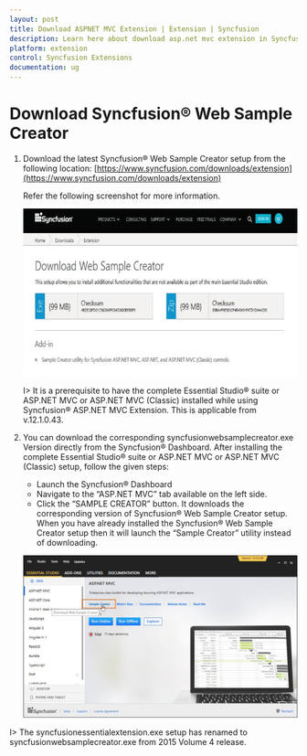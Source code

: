 ```yaml
---
layout: post
title: Download ASPNET MVC Extension | Extension | Syncfusion
description: Learn here about download asp.net mvc extension in Syncfusion Essential ASP.NET MVC Extension Control, its elements, and more.
platform: extension
control: Syncfusion Extensions
documentation: ug
---
```


# Download Syncfusion® Web Sample Creator 

1. Download the latest Syncfusion® Web Sample Creator setup from the following location: [https://www.syncfusion.com/downloads/extension](https://www.syncfusion.com/downloads/extension)

   Refer the following screenshot for more information.

   ![Download link for Syncfusion Essential Studio Web Sample Creator](Download-ASPNET-MVC-Extension_images/Download-ASPNET-MVC-Extension-img1.jpeg)

   I> It is a prerequisite to have the complete Essential Studio® suite or ASP.NET MVC or ASP.NET MVC (Classic) installed while using Syncfusion® ASP.NET MVC Extension. This is applicable from v.12.1.0.43.

2. You can download the corresponding syncfusionwebsamplecreator.exe Version directly from the Syncfusion® Dashboard. After installing the complete Essential Studio® suite or ASP.NET MVC or ASP.NET MVC (Classic) setup, follow the given steps:

   * Launch the Syncfusion® Dashboard 
   * Navigate to the “ASP.NET MVC” tab available on the left side.
   * Click the “SAMPLE CREATOR” button. It downloads the corresponding version of Syncfusion® Web Sample Creator setup. When you have already installed the Syncfusion® Web Sample Creator setup then it will launch the “Sample Creator” utility instead of downloading. 

    ![Syncfusion Essential studio control panel to launch the Sample Creator](Download-ASPNET-MVC-Extension_images/Download-ASPNET-MVC-Extension-img2.jpeg)

I> The syncfusionessentialextension.exe setup has renamed to syncfusionwebsamplecreator.exe from 2015 Volume 4 release.

